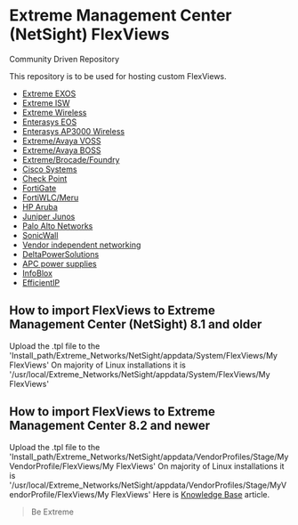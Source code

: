 # Extreme Management Center (NetSight) FlexViews 
Community Driven Repository

This repository is to be used for hosting custom FlexViews.

* [Extreme EXOS](EXOS/README.md)
* [Extreme ISW](ISW/README.md)
* [Extreme Wireless](Extreme_Wireless/README.md)
* [Enterasys EOS](EOS/README.md)
* [Enterasys AP3000 Wireless](AP3000/README.md)
* [Extreme/Avaya VOSS](Avaya/README.md)
* [Extreme/Avaya BOSS](Avaya/README_BOSS.md)
* [Extreme/Brocade/Foundry](Foundry/README.md)
* [Cisco Systems](Cisco_Systems/README.md)
* [Check Point](CheckPoint/README.md)
* [FortiGate](FortiGate/README.md)
* [FortiWLC/Meru](Meru/README.md)
* [HP Aruba](HP_Aruba/README.md)
* [Juniper Junos](JunOS/README.md)
* [Palo Alto Networks](Palo_Alto/README.md)
* [SonicWall](SonicWall/README.md)
* [Vendor independent networking](Networking/README.md) 
* [DeltaPowerSolutions](Delta/README.md)
* [APC power supplies](APC/README.md)
* [InfoBlox](InfoBlox/README.md)
* [EfficientIP](EfficientIP/README.md)

## How to import FlexViews to Extreme Management Center (NetSight) 8.1 and older
Upload the .tpl file to the 'Install_path/Extreme_Networks/NetSight/appdata/System/FlexViews/My FlexViews'
On majority of Linux installations it is '/usr/local/Extreme_Networks/NetSight/appdata/System/FlexViews/My FlexViews'

## How to import FlexViews to Extreme Management Center 8.2 and newer
Upload the .tpl file to the 'Install_path/Extreme_Networks/NetSight/appdata/VendorProfiles/Stage/MyVendorProfile/FlexViews/My FlexViews'
On majority of Linux installations it is '/usr/local/Extreme_Networks/NetSight/appdata/VendorProfiles/Stage/MyVendorProfile/FlexViews/My FlexViews'
Here is [Knowledge Base](http://gtacknowledge.extremenetworks.com/articles/How_To/000005437) article.

>Be Extreme
